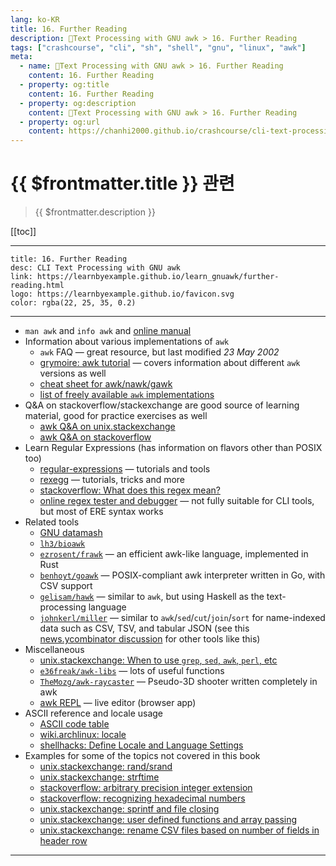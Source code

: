 ```yaml
---
lang: ko-KR
title: 16. Further Reading
description: 🐚Text Processing with GNU awk > 16. Further Reading
tags: ["crashcourse", "cli", "sh", "shell", "gnu", "linux", "awk"]
meta:
  - name: 🐚Text Processing with GNU awk > 16. Further Reading
    content: 16. Further Reading
  - property: og:title
    content: 16. Further Reading
  - property: og:description
    content: 🐚Text Processing with GNU awk > 16. Further Reading
  - property: og:url
    content: https://chanhi2000.github.io/crashcourse/cli-text-processing-w-gnu-awk/16-further-reading.html
---
```


# {{ $frontmatter.title }} 관련

> {{ $frontmatter.description }}

[[toc]]

---

```card
title: 16. Further Reading
desc: CLI Text Processing with GNU awk
link: https://learnbyexample.github.io/learn_gnuawk/further-reading.html
logo: https://learnbyexample.github.io/favicon.svg
color: rgba(22, 25, 35, 0.2)
```

---

- `man awk` and `info awk` and [online manual](https://www.gnu.org/software/gawk/manual/gawk.html)
- Information about various implementations of `awk`
  - `awk` FAQ — great resource, but last modified _23 May 2002_
  - [grymoire: awk tutorial](https://www.grymoire.com/Unix/Awk.html) — covers information about different `awk` versions as well
  - [cheat sheet for awk/nawk/gawk](https://catonmat.net/ftp/awk.cheat.sheet.txt)
  - [list of freely available `awk` implementations](https://www.gnu.org/software/gawk/manual/html_node/Other-Versions.html)
- Q&A on stackoverflow/stackexchange are good source of learning material, good for practice exercises as well
  - [awk Q&A on unix.stackexchange](https://unix.stackexchange.com/questions/tagged/awk?sort=votes&pageSize=15)
  - [awk Q&A on stackoverflow](https://stackoverflow.com/questions/tagged/awk?sort=votes&pageSize=15)
- Learn Regular Expressions (has information on flavors other than POSIX too)
  - [regular-expressions](https://www.regular-expressions.info) — tutorials and tools
  - [rexegg](https://www.rexegg.com) — tutorials, tricks and more
  - [stackoverflow: What does this regex mean?](https://stackoverflow.com/q/22937618/4082052)
  - [online regex tester and debugger](https://regex101.com) — not fully suitable for CLI tools, but most of ERE syntax works
- Related tools
  - [GNU datamash](https://www.gnu.org/software/datamash)
  - [<FontIcon icon="iconfont icon-github"/> `lh3/bioawk`](https://github.com/lh3/bioawk)
  - [<FontIcon icon="iconfont icon-github"/> `ezrosent/frawk`](https://github.com/ezrosent/frawk) — an efficient awk-like language, implemented in Rust
  - [<FontIcon icon="iconfont icon-github"/> `benhoyt/goawk`](https://github.com/benhoyt/goawk) — POSIX-compliant awk interpreter written in Go, with CSV support
  - [<FontIcon icon="iconfont icon-github"/> `gelisam/hawk`](https://github.com/gelisam/hawk) — similar to `awk`, but using Haskell as the text-processing language
  - [<FontIcon icon="iconfont icon-github"/> `johnkerl/miller`](https://github.com/johnkerl/miller) — similar to `awk`/`sed`/`cut`/`join`/`sort` for name-indexed data such as CSV, TSV, and tabular JSON (see this [news.ycombinator discussion](https://news.ycombinator.com/item?id=10066742) for other tools like this)
- Miscellaneous
  - [unix.stackexchange: When to use `grep`, `sed`, `awk`, `perl`, etc](https://unix.stackexchange.com/q/303044/109046)
  - [<FontIcon icon="iconfont icon-github"/> `e36freak/awk-libs`](https://github.com/e36freak/awk-libs) — lots of useful functions
  - [<FontIcon icon="iconfont icon-github"/> `TheMozg/awk-raycaster`](https://github.com/TheMozg/awk-raycaster) — Pseudo-3D shooter written completely in awk
  - [awk REPL](https://awk.js.org) — live editor (browser app)
- ASCII reference and locale usage
  - [ASCII code table](https://ascii.cl)
  - [wiki.archlinux: locale](https://wiki.archlinux.org/title/locale)
  - [shellhacks: Define Locale and Language Settings](https://www.shellhacks.com/linux-define-locale-language-settings)
- Examples for some of the topics not covered in this book
  - [unix.stackexchange: rand/srand](https://unix.stackexchange.com/q/372816/109046)
  - [unix.stackexchange: strftime](https://unix.stackexchange.com/q/224969/109046)
  - [stackoverflow: arbitrary precision integer extension](https://stackoverflow.com/q/46904447/4082052)
  - [stackoverflow: recognizing hexadecimal numbers](https://stackoverflow.com/q/3683110/4082052)
  - [unix.stackexchange: sprintf and file closing](https://unix.stackexchange.com/q/223727/109046)
  - [unix.stackexchange: user defined functions and array passing](https://unix.stackexchange.com/q/72469/109046)
  - [unix.stackexchange: rename CSV files based on number of fields in header row](https://unix.stackexchange.com/q/408742/109046)

---

<TagLinks/>